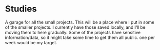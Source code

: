 # Studies
A garage for all the small projects.
This will be a place where I put in some of the smaller projects. I currently have those saved locally, and I'll be moving them to here gradually.
Some of the projects have sensitive information/data, so it might take some time to get them all public. one per week would be my target.
